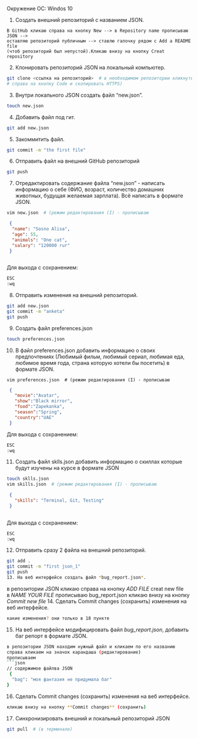   Окружение OC: Windos 10
1. Создать внешний репозиторий c названием JSON.
```
В GitHub кликаю справа на кнопку New --> в Repository name прописываю JSON --> 
оставляю репозиторий публичным --> ставлю галочку рядом с Add a README file 
(чтоб репозиторий был непустой).Кликаю внизу на кнопку Creat repository
```
2. Клонировать репозиторий JSON на локальный компьютер.
```bash
git clone <ссылка на репозиторий>  # в необходимом репозитории кликнуть 
# справа на кнопку Code и скопировать HTTPS)
```
3. Внутри локального JSON создать файл “new.json”. 
```bash
touch new.json
```
4. Добавить файл под гит. 
```bash
git add new.json
```
5. Закоммитить файл. 
```bash
git commit -m "the first file"
```
6. Отправить файл на внешний GitHub репозиторий
```bash
git push
```
7. Отредактировать содержание файла “new.json” - написать информацию о себе (ФИО, возраст, количество домашних животных, 
 будущая желаемая зарплата). Всё написать в формате JSON. 
```bash
vim new.json  # (режим редактирования (I) - прописываю 
```
```json
 {
  "name": "Sosno Alisa",
  "age": 55,
  "animals": "One cat",
  "salary": "120000 rur"
 }
 
```
Для выхода с сохранением: 
```bash
ESC  
:wq
```
8. Отправить изменения на внешний репозиторий. 
```bash
git add new.json 
git commit -m "anketa" 
git push
```
9. Создать файл preferences.json 
```bash
touch preferences.json
```
10. В файл preferences.json добавить информацию о своих предпочтениях (Любимый фильм, любимый сериал, любимая еда, любимое время года, 
 страна которую хотели бы посетить) в формате JSON. 
``` 
vim preferences.json  # (режим редактирования (I) - прописываю
```
```json
 {
   "movie":"Avatar",
   "show":"Black mirror",
   "food":"Zapekanka",
   "season":"Spring",
   "country":"UAE"
 }
```
Для выхода с сохранением: 
```bash
ESC  
:wq
```
11. Создать файл sklls.json добавить информацию о скиллах которые будут изучены на курсе в формате JSON 
```bash
touch sklls.json
vim skills.json  # (режим редактирования (I) - прописываю 
```
```json
 {
   "skills": "Terminal, Git, Testing"
 }
 
```
Для выхода с сохранением: 
```bash
ESC  
:wq
```
12. Отправить сразу 2 файла на внешний репозиторий.
```bash
git add . 
git commit -m "first json_1" 
git push
13. На веб интерфейсе создать файл *bug_report.json*.
```
в репозитории JSON кликаю справа на кнопку *ADD FILE* 
creat new file  
в *NAME YOUR FILE* прописываю bug_report.json
кликаю внизу на кнопку *Commit new file*
14. Сделать Commit changes (сохранить) изменения на веб интерфейсе. 
```bash
какие изменения? они только в 18 пункте
```
15. На веб интерфейсе модифицировать файл *bug_report.json*, добавить баг репорт в формате JSON. 
```bash
в репозитории JSON находим нужный файл и кликаем по его названию 
справа кликаем на значок карандаша (редактирование) 
прописываем
```json
// содержимое файлва JSON
 {
  "bag": "моя фантазия не придумала баг"
}
```
16. Сделать Commit changes (сохранить) изменения на веб интерфейсе.
```bash
кликаю внизу на кнопку **Commit changes** (сохранить)
```
17. Синхронизировать внешний и локальный репозиторий JSON
```bash
git pull  # (в терминале)
```
